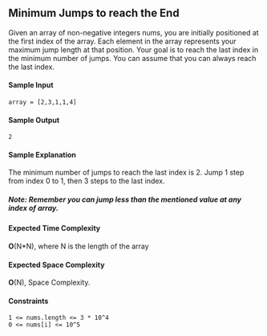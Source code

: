 ## **Minimum Jumps to reach the End**

Given an array of non-negative integers nums, you are initially positioned at the first index of the array.
Each element in the array represents your maximum jump length at that position.
Your goal is to reach the last index in the minimum number of jumps.
You can assume that you can always reach the last index.



#### **Sample Input**
	array = [2,3,1,1,4]

#### **Sample Output**
	2

#### **Sample Explanation**
The minimum number of jumps to reach the last index is 2. Jump 1 step from index 0 to 1, then 3 steps to the last index.


##### **Note:** Remember you can jump less than the mentioned value at any index of array.


#### **Expected Time Complexity**
__O__(N*N), where N is the length of the array


#### **Expected Space Complexity**
__O__(N), Space Complexity. 

#### **Constraints**
	1 <= nums.length <= 3 * 10^4
	0 <= nums[i] <= 10^5